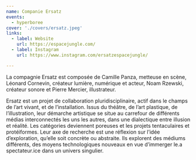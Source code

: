```yaml
---
name: Companie Ersatz
events:
  - hyperboree
cover: './covers/ersatz.jpeg'
links:
  - label: Website
    url: https://espacejungle.com/
  - label: Instagram
    url: https://www.instagram.com/ersatzespacejungle/

---
```


La compagnie Ersatz est composée de Camille Panza, metteuse en scène, Léonard Cornevin, créateur lumière, numérique et
acteur, Noam Rzewski, créateur sonore et Pierre Mercier, illustrateur.

Ersatz est un projet de collaboration pluridisciplinaire, actif dans le champs de l’art vivant, et de l’installation.
Issus du théâtre, de l’art plastique, de l’illustration, leur démarche artistique se situe au carrefour de différents
médias interconnectés les uns les autres, dans une dialectique entre illusion et réalité. Les catégories deviennent
poreuses et les projets tentaculaires et protéiformes. Leur axe de recherche est une réflexion sur l’idée
d’exploration, qu’elle soit concrète ou abstraite. Ils explorent des médiums différents, des moyens technologiques
nouveaux en vue d’immerger le.a spectateur.ice dans un univers singulier. 